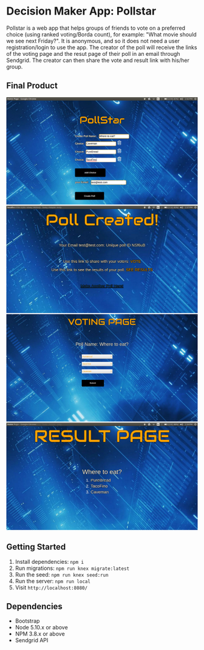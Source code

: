 # Decision Maker App: Pollstar 

Pollstar is a web app that helps groups of friends to vote on a preferred choice (using ranked voting/Borda count), for example: "What movie should we see next Friday?". It is anonymous, and so it does not need a user registration/login to use the app. The creator of the poll will receive the links of the voting page and the resut page of their poll in an email through Sendgrid. The creator can then share the vote and result link with his/her group. 

## Final Product

!["Home page with input"](https://github.com/howareyouhelen/PollStar/blob/master/docs/homepage.png)
!["Summary page after creating poll"](https://github.com/howareyouhelen/PollStar/blob/master/docs/summary.png)
![Voting page"](https://github.com/howareyouhelen/PollStar/blob/master/docs/voting-page.png)
!["Results page"](https://github.com/howareyouhelen/PollStar/blob/master/docs/result-page.png)

## Getting Started

1. Install dependencies: `npm i`
2. Run migrations: `npm run knex migrate:latest`
3. Run the seed: `npm run knex seed:run`
4. Run the server: `npm run local`
5. Visit `http://localhost:8080/`

## Dependencies

- Bootstrap
- Node 5.10.x or above
- NPM 3.8.x or above
- Sendgrid API
